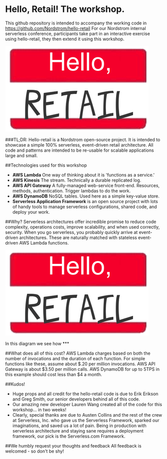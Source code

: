 # Hello, Retail! The workshop.
This github repository is intended to accompany the working code in https://github.com/Nordstrom/hello-retail
For our Nordstrom internal serverless conference, participants take part in an interactive exercise using hello-retail, they then extend it using this workshop.

![Serverless all the things!](Images/hello-retail-icon.png)

###TL;DR:
Hello-retail is a Nordstrom open-source project. It is intended to showcase a simple 100% serverless, event-driven retail architecture.  All code and patterns are intended to be re-usable for scalable applications large and small.

##Technologies used for this workshop
* **AWS Lambda** One way of thinking about it is 'functions as a service.'
* **AWS Kinesis** The stream.  Technically a durable replicated log.
* **AWS API Gateway** A fully-managed web-service front-end.  Resources, methods, authentication.  Trigger lambdas to do the work.
* **AWS DynamoDB** NoSQL tables.  Used here as a simple key-value store.
* **Serverless Application Framework** is an open source project with lots of handy tools to manage serverless configurations, shared code, and deploy your work.

##Why?
Serverless architectures offer incredible promise to reduce code complexity, operations costs, improve scalability, and when used correctly, security.  When you go serverless, you probably quickly arrive at event-driven architectures.  These are naturally matched with stateless event-driven AWS Lambda functions.

![Serverless all the things!](Images/hello-retail-icon.png)

In this diagram we see how ***

##What does all of this cost?
AWS Lambda charges based on both the number of invocations and the duration of each function. For simple functions like these, assume about $.20 per million invocations.
AWS API Gateway is about $3.50 per million calls.
AWS DynamoDB for up to 5TPS in this example should cost less than $4 a month.

##Kudos!
* Huge props and all credit for the hello-retail code is due to Erik Erikson and Greg Smith, our senior developers behind all of this code.
* Our amazing new developer Lauren Wang created all of the code for this workshop... in two weeks!
* Clearly, special thanks are due to Austen Collins and the rest of the crew at Serverless, Inc. who gave us the Serverless Framework, sparked our imaginations, and saved us a lot of pain.  Being in production with serverless architecture and staying sane requires a deployment framework, our pick is the Serverless.com Framework.

##We humbly request your thoughts and feedback
All feedback is welcomed - so don't be shy!